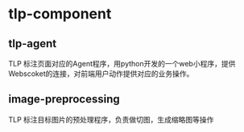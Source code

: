 # tlp-component

## tlp-agent
TLP 标注页面对应的Agent程序，用python开发的一个web小程序，提供Webscoket的连接，对前端用户动作提供对应的业务操作。

## image-preprocessing
TLP 标注目标图片的预处理程序，负责做切图，生成缩略图等操作
